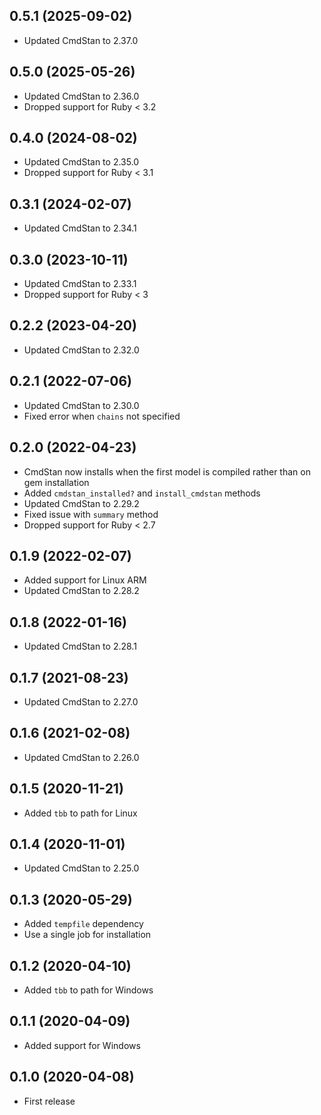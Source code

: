 ## 0.5.1 (2025-09-02)

- Updated CmdStan to 2.37.0

## 0.5.0 (2025-05-26)

- Updated CmdStan to 2.36.0
- Dropped support for Ruby < 3.2

## 0.4.0 (2024-08-02)

- Updated CmdStan to 2.35.0
- Dropped support for Ruby < 3.1

## 0.3.1 (2024-02-07)

- Updated CmdStan to 2.34.1

## 0.3.0 (2023-10-11)

- Updated CmdStan to 2.33.1
- Dropped support for Ruby < 3

## 0.2.2 (2023-04-20)

- Updated CmdStan to 2.32.0

## 0.2.1 (2022-07-06)

- Updated CmdStan to 2.30.0
- Fixed error when `chains` not specified

## 0.2.0 (2022-04-23)

- CmdStan now installs when the first model is compiled rather than on gem installation
- Added `cmdstan_installed?` and `install_cmdstan` methods
- Updated CmdStan to 2.29.2
- Fixed issue with `summary` method
- Dropped support for Ruby < 2.7

## 0.1.9 (2022-02-07)

- Added support for Linux ARM
- Updated CmdStan to 2.28.2

## 0.1.8 (2022-01-16)

- Updated CmdStan to 2.28.1

## 0.1.7 (2021-08-23)

- Updated CmdStan to 2.27.0

## 0.1.6 (2021-02-08)

- Updated CmdStan to 2.26.0

## 0.1.5 (2020-11-21)

- Added `tbb` to path for Linux

## 0.1.4 (2020-11-01)

- Updated CmdStan to 2.25.0

## 0.1.3 (2020-05-29)

- Added `tempfile` dependency
- Use a single job for installation

## 0.1.2 (2020-04-10)

- Added `tbb` to path for Windows

## 0.1.1 (2020-04-09)

- Added support for Windows

## 0.1.0 (2020-04-08)

- First release
